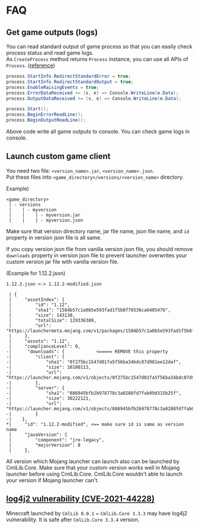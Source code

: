 # FAQ

## Get game outputs (logs)

You can read standard output of game process so that you can easily check process status and read game logs.  
As `CreateProcess` method returns `Process` instance, you can use all APIs of `Process`. ([reference](https://docs.microsoft.com/en-us/dotnet/api/system.diagnostics.process?view=net-6.0))

```csharp
process.StartInfo.RedirectStandardError = true;
process.StartInfo.RedirectStandardOutput = true;
process.EnableRaisingEvents = true;
process.ErrorDataReceived += (s, e) => Console.WriteLine(e.Data);
process.OutputDataReceived += (s, e) => Console.WriteLine(e.Data);

process.Start();
process.BeginErrorReadLine();
process.BeginOutputReadLine();
```

Above code write all game outputs to console. You can check game logs in console.

## Launch custom game client

You need two file: `<version_name>.jar`, `<version_name>.json`.  
Put these files into `<game_directory>/versions/<version_name>` directory.   

Example)
```
<game_directory>
 | - versions
 |    | - myversion
 |    |    | - myversion.jar
 |    |    | - myversion.json
```

Make sure that version directory name, jar file name, json file name, and `id` property in version json file is all same.   

If you copy version json file from vanilla version json file, you should remove `downloads` property in version json file to prevent launcher overwrites your custom version jar file with vanilla version file.   

(Example for 1.12.2.json)

```
1.12.2.json <-> 1.12.2-modified.json

 | {
 |     "assetIndex": {
 |         "id": "1.12",
 |         "sha1": "1584b57c1a0b5e593fad1f5b8f78536ca640547b",
 |         "size": 143138,
 |         "totalSize": 129336389,
 |         "url": "https://launchermeta.mojang.com/v1/packages/1584b57c1a0b5e593fad1f5b8f78536ca640547b/1.12.json"
 |     },
 |     "assets": "1.12",
 |     "complianceLevel": 0,
-|      "downloads": {            <===== REMOVE this property
-|         "client": {
-|             "sha1": "0f275bc1547d01fa5f56ba34bdc87d981ee12daf",
-|             "size": 10180113,
-|             "url": "https://launcher.mojang.com/v1/objects/0f275bc1547d01fa5f56ba34bdc87d981ee12daf/client.jar"
-|         },
-|         "server": {
-|             "sha1": "886945bfb2b978778c3a0288fd7fab09d315b25f",
-|             "size": 30222121,
-|             "url": "https://launcher.mojang.com/v1/objects/886945bfb2b978778c3a0288fd7fab09d315b25f/server.jar"
-|         }
-|    },
*|     "id": "1.12.2-modified", <== make sure id is same as version name
 |     "javaVersion": {
 |         "component": "jre-legacy",
 |         "majorVersion": 8
 |     },

```

All version which Mojang launcher can launch also can be launched by CmlLib.Core. Make sure that your custom version works well in Mojang launcher before using CmlLib.Core. CmlLib.Core wouldn't able to launch your version if Mojang launcher can't.

## [log4j2 vulnerability (CVE-2021-44228)](https://cve.mitre.org/cgi-bin/cvename.cgi?name=CVE-2021-44228)

Minecraft launched by `CmlLib 0.0.1` ~ `CmlLib.Core 3.3.3` may have log4j2 vulnerability. It is safe after `CmlLib.Core 3.3.4` version.